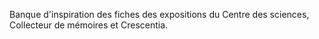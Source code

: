 Banque d'inspiration des fiches des expositions du Centre des sciences, Collecteur de mémoires et Crescentia. 
